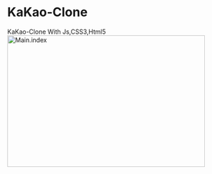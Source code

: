 # KaKao-Clone
KaKao-Clone With Js,CSS3,Html5
<img src="file:///C:/Users/ohb41/Desktop/zoqcjc/main.PNG" width="450px" height="300px" title="px(픽셀) 크기 설정" alt="Main.index"></img><br/>
